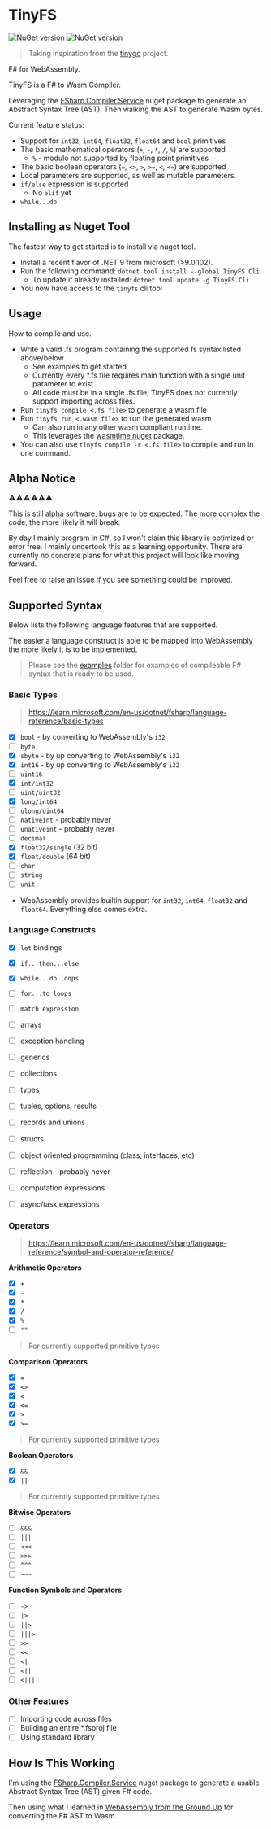 # TinyFS

[![NuGet version](https://badge.fury.io/nu/TinyFS.Core.svg)](https://badge.fury.io/nu/TinyFS.Core) [![NuGet version](https://badge.fury.io/nu/TinyFS.Cli.svg)](https://badge.fury.io/nu/TinyFS.Cli)

> Taking inspiration from the [tinygo](https://tinygo.org/) project.

F# for WebAssembly. 

TinyFS is a F# to Wasm Compiler.

Leveraging the [FSharp.Compiler.Service](https://www.nuget.org/packages/FSharp.Compiler.Service) nuget package to generate an Abstract Syntax Tree (AST). Then walking the AST to generate Wasm bytes.

Current feature status:
* Support for `int32`, `int64`, `float32`, `float64` and `bool` primitives
* The basic mathematical operators (`+`, `-`, `*`, `/`, `%`) are supported
  * `%` - modulo not supported by floating point primitives
* The basic boolean operators (`=`, `<>`, `>`, `>=`, `<`, `<=`) are supported
* Local parameters are supported, as well as mutable parameters.
* `if/else` expression is supported
  * No `elif` yet
* `while...do`

## Installing as Nuget Tool

The fastest way to get started is to install via nuget tool.

* Install a recent flavor of .NET 9 from microsoft (>9.0.102).
* Run the following command: `dotnet tool install --global TinyFS.Cli`
  * To update if already installed: `dotnet tool update -g TinyFS.Cli`
* You now have access to the `tinyfs` cli tool

## Usage

How to compile and use.

* Write a valid .fs program containing the supported fs syntax listed above/below
  * See examples to get started
  * Currently every *.fs file requires main function with a single unit parameter to exist
  * All code must be in a single .fs file, TinyFS does not currently support importing across files.
* Run `tinyfs compile <.fs file>` to generate a wasm file
* Run `tinyfs run <.wasm file>` to run the generated wasm
  * Can also run in any other wasm compliant runtime.
  * This leverages the [wasmtime nuget](https://www.nuget.org/packages/Wasmtime) package.
* You can also use `tinyfs compile -r <.fs file>` to compile and run in one command.

## Alpha Notice

⚠️⚠️⚠️⚠️⚠️⚠️

This is still alpha software, bugs are to be expected. The more complex the code, the more likely it will break.

By day I mainly program in C#, so I won't claim this library is optimized or error free. I mainly undertook this as a learning opportunity. There are currently no concrete plans for what this project will look like moving forward.

Feel free to raise an issue if you see something could be improved.

## Supported Syntax

Below lists the following language features that are supported. 

The easier a language construct is able to be mapped into WebAssembly the more likely it is to be implemented.

> Please see the [examples](./examples/) folder for examples of compileable F# syntax that is ready to be used.

### Basic Types

> https://learn.microsoft.com/en-us/dotnet/fsharp/language-reference/basic-types

- [x] `bool` - by converting to WebAssembly's `i32`
- [ ] `byte`
- [x] `sbyte` - by up converting to WebAssembly's `i32`
- [x] `int16` - by up converting to WebAssembly's `i32`
- [ ] `uint16`
- [x] `int/int32`
- [ ] `uint/uint32`
- [x] `long/int64`
- [ ] `ulong/uint64`
- [ ] `nativeint` - probably never
- [ ] `unativeint` - probably never
- [ ] `decimal`
- [x] `float32/single` (32 bit)
- [x] `float/double` (64 bit)
- [ ] `char`
- [ ] `string`
- [ ] `unit`

* WebAssembly provides builtin support for `int32`, `int64`, `float32` and `float64`. Everything else comes extra.

### Language Constructs

- [x] `let` bindings
- [x] `if...then...else`
- [x] `while...do loops`
- [ ] `for...to loops`
- [ ] `match expression`
- [ ] arrays
- [ ] exception handling
- [ ] generics
- [ ] collections
- [ ] types
- [ ] tuples, options, results
- [ ] records and unions
- [ ] structs
- [ ] object oriented programming (class, interfaces, etc)
- [ ] reflection - probably never
- [ ] computation expressions
- [ ] async/task expressions


### Operators

> https://learn.microsoft.com/en-us/dotnet/fsharp/language-reference/symbol-and-operator-reference/

__Arithmetic Operators__
- [x] `+`
- [x] `-`
- [x] `*`
- [x] `/`
- [x] `%`
- [ ] `**`

> For currently supported primitive types

__Comparison Operators__

- [x] `=`
- [x] `<>`
- [x] `<`
- [x] `<=`
- [x] `>`
- [x] `>=`

> For currently supported primitive types

__Boolean Operators__
- [x] `&&`
- [x] `||`

> For currently supported primitive types

__Bitwise Operators__

- [ ] `&&&`
- [ ] `|||`
- [ ] `<<<`
- [ ] `>>>`
- [ ] `^^^`
- [ ] `~~~`

__Function Symbols and Operators__

- [ ] `->`
- [ ] `|>`
- [ ] `||>`
- [ ] `|||>`
- [ ] `>>`
- [ ] `<<`
- [ ] `<|`
- [ ] `<||`
- [ ] `<|||`

### Other Features

- [ ] Importing code across files
- [ ] Building an entire *.fsproj file
- [ ] Using standard library

## How Is This Working

I'm using the [FSharp.Compiler.Service](https://www.nuget.org/packages/FSharp.Compiler.Service) nuget package to generate a usable Abstract Syntax Tree (AST) given F# code.

Then using what I learned in [WebAssembly from the Ground Up](https://wasmgroundup.com/) for converting the F# AST to Wasm.

